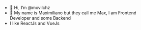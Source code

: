 - 👋 Hi, I’m @mxvilchz
- 👀 My name is Maximiliano but they call me Max, I am Frontend Developer and some Backend
- I like ReactJs and VueJs

<!---
mvilch/mvilch is a ✨ special ✨ repository because its `README.md` (this file) appears on your GitHub profile.
You can click the Preview link to take a look at your changes.
--->
